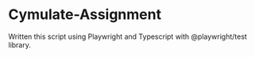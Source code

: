 # Cymulate-Assignment
Written this script using Playwright and Typescript with @playwright/test library.
